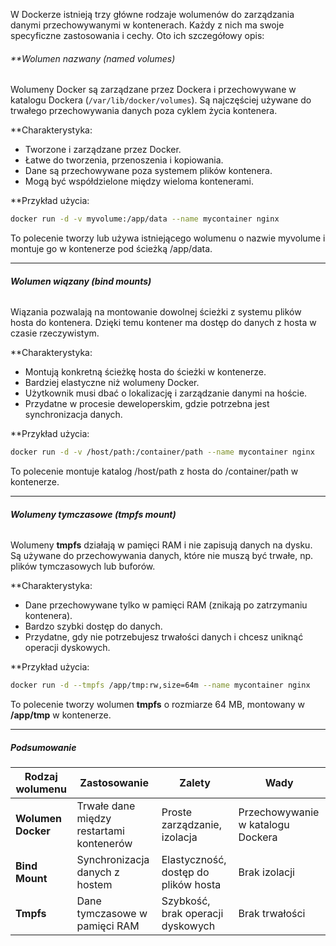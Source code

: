 W Dockerze istnieją trzy główne rodzaje wolumenów do zarządzania danymi przechowywanymi w kontenerach. Każdy z nich ma swoje specyficzne zastosowania i cechy. Oto ich szczegółowy opis:
###### **Wolumen nazwany (named volumes)

Wolumeny Docker są zarządzane przez Dockera i przechowywane w katalogu Dockera (`/var/lib/docker/volumes`). Są najczęściej używane do trwałego przechowywania danych poza cyklem życia kontenera.

**Charakterystyka:

- Tworzone i zarządzane przez Docker.
- Łatwe do tworzenia, przenoszenia i kopiowania.
- Dane są przechowywane poza systemem plików kontenera.
- Mogą być współdzielone między wieloma kontenerami.

**Przykład użycia:

```bash
docker run -d -v myvolume:/app/data --name mycontainer nginx
```

To polecenie tworzy lub używa istniejącego wolumenu o nazwie myvolume i montuje go w kontenerze pod ścieżką /app/data.

---
###### **Wolumen wiązany (bind mounts)**

Wiązania pozwalają na montowanie dowolnej ścieżki z systemu plików hosta do kontenera. Dzięki temu kontener ma dostęp do danych z hosta w czasie rzeczywistym.

**Charakterystyka:

- Montują konkretną ścieżkę hosta do ścieżki w kontenerze.
- Bardziej elastyczne niż wolumeny Docker.
- Użytkownik musi dbać o lokalizację i zarządzanie danymi na hoście.
- Przydatne w procesie deweloperskim, gdzie potrzebna jest synchronizacja danych.

**Przykład użycia:

```bash
docker run -d -v /host/path:/container/path --name mycontainer nginx
```

To polecenie montuje katalog /host/path z hosta do /container/path w kontenerze.

---

###### **Wolumeny tymczasowe (tmpfs mount)**

Wolumeny **tmpfs** działają w pamięci RAM i nie zapisują danych na dysku. Są używane do przechowywania danych, które nie muszą być trwałe, np. plików tymczasowych lub buforów.

**Charakterystyka:

- Dane przechowywane tylko w pamięci RAM (znikają po zatrzymaniu kontenera).
- Bardzo szybki dostęp do danych.
- Przydatne, gdy nie potrzebujesz trwałości danych i chcesz uniknąć operacji dyskowych.

**Przykład użycia:

```bash
docker run -d --tmpfs /app/tmp:rw,size=64m --name mycontainer nginx
```

To polecenie tworzy wolumen **tmpfs** o rozmiarze 64 MB, montowany w **/app/tmp**  w kontenerze.

---
##### Podsumowanie

|Rodzaj wolumenu|Zastosowanie|Zalety|Wady|
|---|---|---|---|
|**Wolumen Docker**|Trwałe dane między restartami kontenerów|Proste zarządzanie, izolacja|Przechowywanie w katalogu Dockera|
|**Bind Mount**|Synchronizacja danych z hostem|Elastyczność, dostęp do plików hosta|Brak izolacji|
|**Tmpfs**|Dane tymczasowe w pamięci RAM|Szybkość, brak operacji dyskowych|Brak trwałości|
